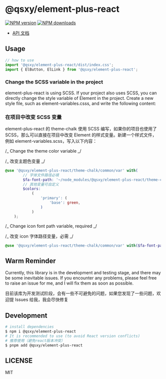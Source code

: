 # @qsxy/element-plus-react

[![NPM version](https://img.shields.io/npm/v/element-plus-react.svg?style=flat)](https://npmjs.org/package/@qsxy/element-plus-react)
[![NPM downloads](http://img.shields.io/npm/dm/element-plus-react.svg?style=flat)](https://npmjs.org/package/@qsxy/element-plus-react)

-   [API 文档](https://ahqsluoye.github.io/element-plus-react/)

## Usage

```javascript
// how to use
import '@qsxy/element-plus-react/dist/index.css';
import { ElButton, ElLink } from '@qsxy/element-plus-react';
```

### Change the SCSS variable in the project

element-plus-react is using SCSS. If your project also uses SCSS, you can directly change the style variable of Element in the project. Create a new style file, such as element-variables.csss, and write the following content:

### 在项目中改变 SCSS 变量

element-plus-react 的 theme-chalk 使用 SCSS 编写，如果你的项目也使用了 SCSS，那么可以直接在项目中改变 Element 的样式变量。新建一个样式文件，例如 element-variables.scss，写入以下内容：

/_ Change the theme color variable _/

/_ 改变主题色变量 _/

```scss
@use '@qsxy/element-plus-react/theme-chalk/common/var' with(
        // 字体文件路径必填
        $fa-font-path: '~/node_modules/@qsxy/element-plus-react/theme-chalk/fonts',
        // 其他变量可自定义
        $colors:
            (
                'primary': (
                    'base': green,
                )
            )
    );
```

/_ Change icon font path variable, required _/

/_ 改变 icon 字体路径变量，必需 _/

```scss
@use '@qsxy/element-plus-react/theme-chalk/common/var' with($fa-font-path: '~@/assets/fonts');
```

## Warm Reminder

Currently, this library is in the development and testing stage, and there may be some inevitable issues. If you encounter any problems, please feel free to raise an issue for me, and I will fix them as soon as possible.

目前该库为开发测试阶段，会有一些不可避免的问题，如果您发现了一些问题，欢迎提 Issues 给我，我会尽快修复

## Development

```bash
# install dependencies
$ npm i @qsxy/element-plus-react
# It is recommended to use (to avoid React version conflicts)
# 推荐使用（避免react版本冲突）
$ pnpm add @qsxy/element-plus-react
```

## LICENSE

MIT

